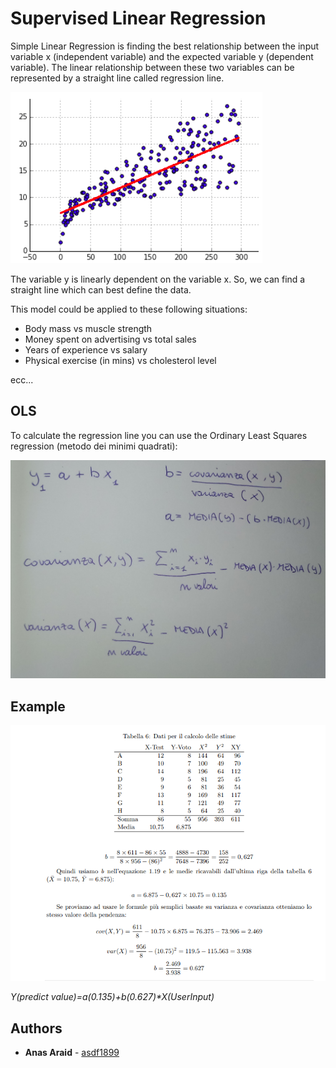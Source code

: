 # Supervised Linear Regression

Simple Linear Regression is finding the best relationship between the input variable x (independent variable) and the expected variable y (dependent variable). 
The linear relationship between these two variables can be represented by a straight line called regression line.

![graph](docs/graph.png?raw=true)

The variable y is linearly dependent on the variable x. So, we can find a straight line which can best define the data.

This model could be applied to these following situations:
* Body mass vs muscle strength
* Money spent on advertising vs total sales
* Years of experience vs salary
* Physical exercise (in mins) vs cholesterol level

ecc...

## OLS

To calculate the regression line you can use the Ordinary Least Squares regression (metodo dei minimi quadrati):

![OLS](docs/2.jpg?raw=true)

## Example

![OLS](docs/1.png?raw=true)

_Y(predict value)=a(0.135)+b(0.627)*X(UserInput)_

## Authors

* **Anas Araid** - [asdf1899](https://github.com/asdf1899)